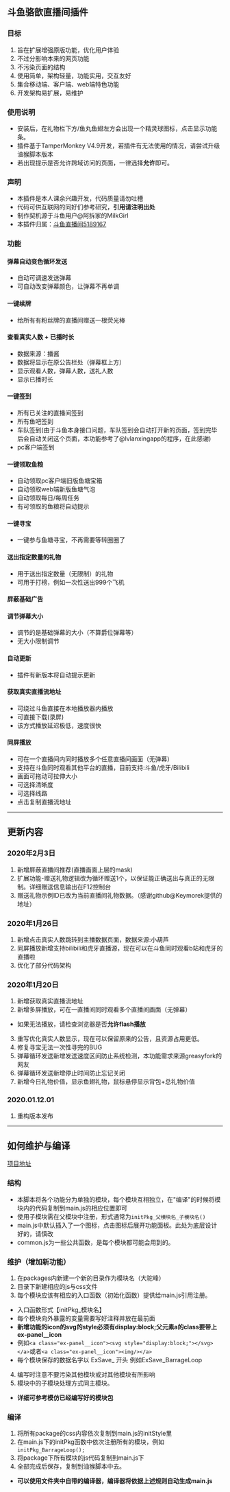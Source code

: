 ## 斗鱼骆歆直播间插件

### 目标
1. 旨在扩展增强原版功能，优化用户体验
2. 不过分影响本来的网页功能
3. 不污染页面的结构
4. 使用简单，架构轻量，功能实用，交互友好
5. 集合移动端、客户端、web端特色功能
6. 开发架构易扩展，易维护

### 使用说明
- 安装后，在礼物栏下方/鱼丸鱼翅左方会出现一个精灵球图标，点击显示功能条。
- 插件基于TamperMonkey V4.9开发，若插件有无法使用的情况，请尝试升级油猴脚本版本
- 若出现提示是否允许跨域访问的页面，一律选择**允许**即可。

### 声明
- 本插件是本人课余兴趣开发，代码质量请勿吐槽
- 代码可供互联网的同好们参考研究，**引用请注明出处**
- 制作契机源于斗鱼用户@阿拆家的MilkGirl
- 本插件归属：[斗鱼直播间5189167](https://www.douyu.com/5189167)

### 功能
#### 弹幕自动变色循环发送 
- 自动可调速发送弹幕
- 可自动改变弹幕颜色，让弹幕不再单调

#### 一键续牌
- 给所有有粉丝牌的直播间赠送一根荧光棒

#### 查看真实人数 + 已播时长
- 数据来源：播酱
- 数据将显示在原公告栏处（弹幕框上方）
- 显示观看人数，弹幕人数，送礼人数
- 显示已播时长

#### 一键签到
- 所有已关注的直播间签到
- 所有鱼吧签到
- 车队签到(由于斗鱼本身接口问题，车队签到会自动打开新的页面，签到完毕后会自动关闭这个页面，本功能参考了@lvlanxingapp的程序，在此感谢)
- pc客户端签到

#### 一键领取鱼粮
- 自动领取pc客户端旧版鱼塘宝箱
- 自动领取web端新版鱼塘气泡
- 自动领取每日/每周任务
- 有可领取的鱼粮将自动提示

#### 一键寻宝
- 一键参与鱼塘寻宝，不再需要等转圈圈了

#### 送出指定数量的礼物
- 用于送出指定数量（无限制）的礼物
- 可用于打榜，例如一次性送出999个飞机

#### 屏蔽基础广告

#### 调节弹幕大小
- 调节的是基础弹幕的大小（不算爵位弹幕等）
- 无大小限制调节

#### 自动更新
- 插件有新版本将自动提示更新

#### 获取真实直播流地址
- 可绕过斗鱼直接在本地播放器内播放
- 可直接下载(录屏)
- 该方式播放延迟极低，速度很快

#### 同屏播放
- 可在一个直播间内同时播放多个任意直播间画面（无弹幕）
- 支持在斗鱼同时观看其他平台的直播，目前支持:斗鱼/虎牙/Bilibili
- 画面可拖动可拉伸大小
- 可选择清晰度
- 可选择线路
- 点击复制直播流地址


--------------------------------------------------

## 更新内容

### 2020年2月3日
1. 新增屏蔽直播间推荐(直播画面上层的mask)
2. 扩展功能-赠送礼物逻辑改为循环赠送1个，以保证能正确送出与真正的无限制。详细赠送信息输出在F12控制台
3. 赠送礼物示例ID已改为当前直播间礼物数据。（感谢github@Keymorek提供的地址）

### 2020年1月26日
1. 新增点击真实人数跳转到主播数据页面，数据来源:小葫芦
2. 同屏播放新增支持bilibili和虎牙直播源，现在可以在斗鱼同时观看b站和虎牙的直播啦
3. 优化了部分代码架构

### 2020年1月20日
1. 新增获取真实直播流地址
2. 新增多屏播放，可在一直播间同时观看多个直播间画面（无弹幕）
- 如果无法播放，请检查浏览器是否**允许flash播放**
3. 重写优化真实人数显示，现在可以保留原来的公告，且资源占用更低。
4. 修复寻宝无法一次性寻完的BUG 
5. 弹幕循环发送新增发送速度区间防止系统检测，本功能需求来源greasyfork的网友
6. 弹幕循环发送新增停止时间防止忘记关闭
7. 新增今日礼物价值，显示鱼翅礼物，鼠标悬停显示背包+总礼物价值

### 2020.01.12.01
1. 重构版本发布



--------------------------------------------------

## 如何维护与编译
[项目地址](https://github.com/qianjiachun/douyuEx)
### 结构
- 本脚本将各个功能分为单独的模块，每个模块互相独立，在"编译"的时候将模块内的代码复制到main.js的相应位置即可
- 使用子模块需在父模块中注册，形式通常为`initPkg_父模块名_子模块名()`
- main.js中默认插入了一个图标，点击图标后展开功能面板。此处为底层设计好的，请慎改
- common.js为一些公共函数，是每个模块都可能会用到的。

### 维护（增加新功能）
1. 在packages内新建一个新的目录作为模块名（大驼峰）
2. 目录下新建相应的js与css文件
3. 每个模块应该有相应的入口函数（初始化函数）提供给main.js引用注册。
- 入口函数形式【initPkg_模块名】
- 每个模块向外暴露的变量需要写好注释并放在最前面
- **新增功能的icon的svg的style必须有display:block;父元素a的class要带上ex-panel__icon**
- 例如`<a class="ex-panel__icon"><svg style="display:block;"></svg></a>`或者`<a class="ex-panel__icon"><img/></a>`
- 每个模块保存的数据名字以 ExSave_ 开头 例如ExSave_BarrageLoop
4. 编写时注意不要污染其他模块或对其他模块有所影响
5. 模块中的子模块处理方式同主模块。
- **详细可参考模仿已经编写好的模块包**

### 编译
1. 将所有package的css内容依次复制到main.js的initStyle里
2. 在main.js下的initPkg函数中依次注册所有的模块，例如`initPkg_BarrageLoop();`
3. 将package下所有模块的js代码复制到main.js下
4. 全部完成后保存，复制到油猴脚本中去。
- **可以使用文件夹中自带的编译器，编译器将依据上述规则自动生成main.js**

